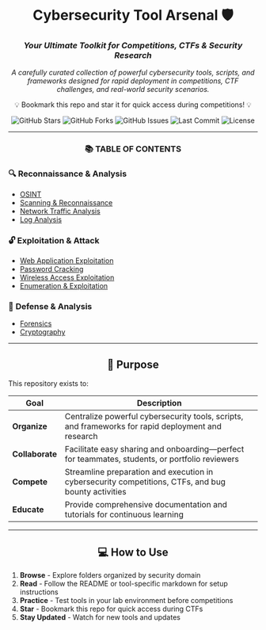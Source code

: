 <div align="center">

# Cybersecurity Tool Arsenal 🛡️

### *Your Ultimate Toolkit for Competitions, CTFs & Security Research*

*A carefully curated collection of powerful cybersecurity tools, scripts, and frameworks designed for rapid deployment in competitions, CTF challenges, and real-world security scenarios.*

💡 Bookmark this repo and star it for quick access during competitions! 💡

![GitHub Stars](https://img.shields.io/github/stars/Daulis-G/Cybersecurity-Tools?style=social)
![GitHub Forks](https://img.shields.io/github/forks/Daulis-G/Cybersecurity-Tools?style=social)
![GitHub Issues](https://img.shields.io/github/issues/Daulis-G/Cybersecurity-Tools)
![Last Commit](https://img.shields.io/github/last-commit/Daulis-G/Cybersecurity-Tools)
![License](https://img.shields.io/badge/license-MIT-blue.svg)

</div>

---

<div align="center">

### 📚 TABLE OF CONTENTS

</div>

### 🔍 **Reconnaissance & Analysis**
-  [OSINT](OSINT/)                                                                                                                                  
-  [Scanning & Reconnaissance](Scanning%20%26%20Reconnaissance/)
-  [Network Traffic Analysis](Network%20Traffic%20Analysis/)
-  [Log Analysis](Log%20Analysis/)

### 🔓 **Exploitation & Attack**
-  [Web Application Exploitation](Web%20Application%20Exploitation/)
-  [Password Cracking](Password%20Cracking/)
-  [Wireless Access Exploitation](Wireless%20Access%20Exploitation/)
-  [Enumeration & Exploitation](Enumeration%20%26%20Exploitation/)

### 🔐 **Defense & Analysis**
-  [Forensics](Forensics/)
-  [Cryptography](Cryptography/)

---

<div align="center">

## 🎯 Purpose

</div>

This repository exists to:

| Goal | Description |
|---|---|
| **Organize** | Centralize powerful cybersecurity tools, scripts, and frameworks for rapid deployment and research |
| **Collaborate** | Facilitate easy sharing and onboarding—perfect for teammates, students, or portfolio reviewers |
| **Compete** | Streamline preparation and execution in cybersecurity competitions, CTFs, and bug bounty activities |
| **Educate** | Provide comprehensive documentation and tutorials for continuous learning |

---

<div align="center">

## 💻 How to Use

</div>

1. **Browse** - Explore folders organized by security domain
2. **Read** - Follow the README or tool-specific markdown for setup instructions
3. **Practice** - Test tools in your lab environment before competitions
4. **Star** - Bookmark this repo for quick access during CTFs
5. **Stay Updated** - Watch for new tools and updates
